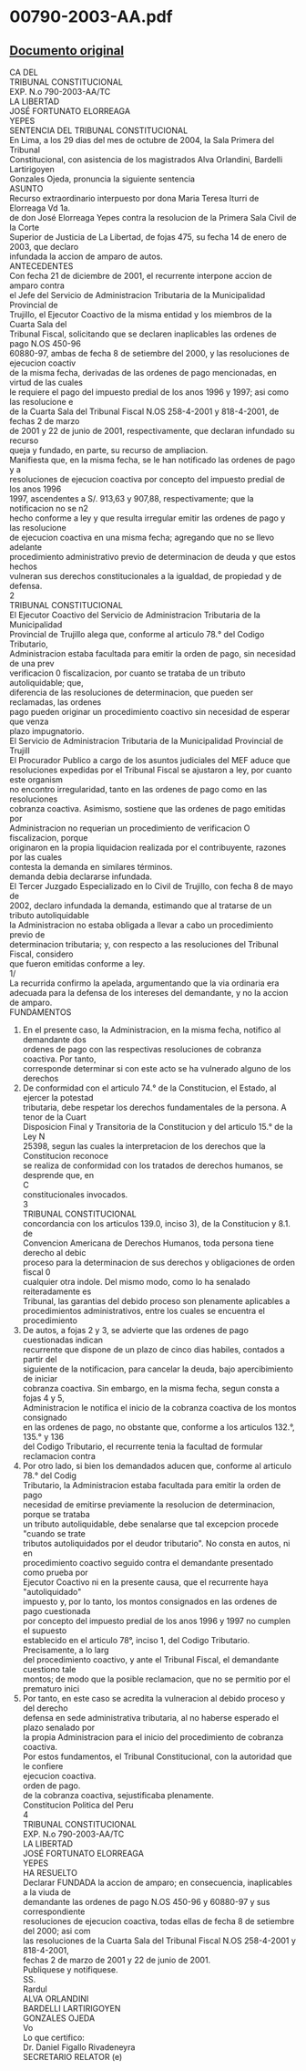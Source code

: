 
00790-2003-AA.pdf
=================
  
[Documento original](https://tc.gob.pe/jurisprudencia/2004/00790-2003-AA.pdf)  
---  
CA DEL  
TRIBUNAL CONSTITUCIONAL  
EXP. N.o 790-2003-AA/TC  
LA LIBERTAD  
JOSÉ FORTUNATO ELORREAGA  
YEPES  
SENTENCIA DEL TRIBUNAL CONSTITUCIONAL  
En Lima, a los 29 dias del mes de octubre de 2004, la Sala Primera del Tribunal  
Constitucional, con asistencia de los magistrados Alva Orlandini, Bardelli Lartirigoyen  
Gonzales Ojeda, pronuncia la siguiente sentencia  
ASUNTO  
Recurso extraordinario interpuesto por dona Maria Teresa Iturri de Elorreaga Vd 1a.  
de don José Elorreaga Yepes contra la resolucion de la Primera Sala Civil de la Corte  
Superior de Justicia de La Libertad, de fojas 475, su fecha 14 de enero de 2003, que declaro  
infundada la accion de amparo de autos.  
ANTECEDENTES  
Con fecha 21 de diciembre de 2001, el recurrente interpone accion de amparo contra  
el Jefe del Servicio de Administracion Tributaria de la Municipalidad Provincial de  
Trujillo, el Ejecutor Coactivo de la misma entidad y los miembros de la Cuarta Sala del  
Tribunal Fiscal, solicitando que se declaren inaplicables las ordenes de pago N.OS 450-96  
60880-97, ambas de fecha 8 de setiembre del 2000, y las resoluciones de ejecucion coactiv  
de la misma fecha, derivadas de las ordenes de pago mencionadas, en virtud de las cuales  
le requiere el pago del impuesto predial de los anos 1996 y 1997; asi como las resolucione e  
de la Cuarta Sala del Tribunal Fiscal N.OS 258-4-2001 y 818-4-2001, de fechas 2 de marzo  
de 2001 y 22 de junio de 2001, respectivamente, que declaran infundado su recurso  
queja y fundado, en parte, su recurso de ampliacion.  
Manifiesta que, en la misma fecha, se le han notificado las ordenes de pago y a  
resoluciones de ejecucion coactiva por concepto del impuesto predial de los anos 1996  
1997, ascendentes a S/. 913,63 y 907,88, respectivamente; que la notificacion no se n2  
hecho conforme a ley y que resulta irregular emitir las ordenes de pago y las resolucione  
de ejecucion coactiva en una misma fecha; agregando que no se llevo adelante  
procedimiento administrativo previo de determinacion de deuda y que estos hechos  
vulneran sus derechos constitucionales a la igualdad, de propiedad y de defensa.  
2  
TRIBUNAL CONSTITUCIONAL  
El Ejecutor Coactivo del Servicio de Administracion Tributaria de la Municipalidad  
Provincial de Trujillo alega que, conforme al articulo 78.° del Codigo Tributario,  
Administracion estaba facultada para emitir la orden de pago, sin necesidad de una prev  
verificacion 0 fiscalizacion, por cuanto se trataba de un tributo autoliquidable; que,  
diferencia de las resoluciones de determinacion, que pueden ser reclamadas, las ordenes  
pago pueden originar un procedimiento coactivo sin necesidad de esperar que venza  
plazo impugnatorio.  
El Servicio de Administracion Tributaria de la Municipalidad Provincial de Trujill  
El Procurador Publico a cargo de los asuntos judiciales del MEF aduce que  
resoluciones expedidas por el Tribunal Fiscal se ajustaron a ley, por cuanto este organism  
no encontro irregularidad, tanto en las ordenes de pago como en las resoluciones  
cobranza coactiva. Asimismo, sostiene que las ordenes de pago emitidas por  
Administracion no requerian un procedimiento de verificacion O fiscalizacion, porque  
originaron en la propia liquidacion realizada por el contribuyente, razones por las cuales  
contesta la demanda en similares términos.  
demanda debia declararse infundada.  
El Tercer Juzgado Especializado en lo Civil de Trujillo, con fecha 8 de mayo de  
2002, declaro infundada la demanda, estimando que al tratarse de un tributo autoliquidable  
la Administracion no estaba obligada a llevar a cabo un procedimiento previo de  
determinacion tributaria; y, con respecto a las resoluciones del Tribunal Fiscal, considero  
que fueron emitidas conforme a ley.  
1/  
La recurrida confirmo la apelada, argumentando que la via ordinaria era  
adecuada para la defensa de los intereses del demandante, y no la accion de amparo.  
FUNDAMENTOS  
1. En el presente caso, la Administracion, en la misma fecha, notifico al demandante dos  
ordenes de pago con las respectivas resoluciones de cobranza coactiva. Por tanto,  
corresponde determinar si con este acto se ha vulnerado alguno de los derechos  
2. De conformidad con el articulo 74.° de la Constitucion, el Estado, al ejercer la potestad  
tributaria, debe respetar los derechos fundamentales de la persona. A tenor de la Cuart  
Disposicion Final y Transitoria de la Constitucion y del articulo 15.° de la Ley N  
25398, segun las cuales la interpretacion de los derechos que la Constitucion reconoce  
se realiza de conformidad con los tratados de derechos humanos, se desprende que, en  
C  
constitucionales invocados.  
3  
TRIBUNAL CONSTITUCIONAL  
concordancia con los articulos 139.0, inciso 3), de la Constitucion y 8.1. de  
Convencion Americana de Derechos Humanos, toda persona tiene derecho al debic  
proceso para la determinacion de sus derechos y obligaciones de orden fiscal 0  
cualquier otra indole. Del mismo modo, como lo ha senalado reiteradamente es  
Tribunal, las garantias del debido proceso son plenamente aplicables a  
procedimientos administrativos, entre los cuales se encuentra el procedimiento  
3. De autos, a fojas 2 y 3, se advierte que las ordenes de pago cuestionadas indican  
recurrente que dispone de un plazo de cinco dias habiles, contados a partir del  
siguiente de la notificacion, para cancelar la deuda, bajo apercibimiento de iniciar  
cobranza coactiva. Sin embargo, en la misma fecha, segun consta a fojas 4 y 5,  
Administracion le notifica el inicio de la cobranza coactiva de los montos consignado  
en las ordenes de pago, no obstante que, conforme a los articulos 132.°, 135.° y 136  
del Codigo Tributario, el recurrente tenia la facultad de formular reclamacion contra  
4. Por otro lado, si bien los demandados aducen que, conforme al articulo 78.° del Codig  
Tributario, la Administracion estaba facultada para emitir la orden de pago  
necesidad de emitirse previamente la resolucion de determinacion, porque se trataba  
un tributo autoliquidable, debe senalarse que tal excepcion procede "cuando se trate  
tributos autoliquidados por el deudor tributario". No consta en autos, ni en  
procedimiento coactivo seguido contra el demandante presentado como prueba por  
Ejecutor Coactivo ni en la presente causa, que el recurrente haya "autoliquidado"  
impuesto y, por lo tanto, los montos consignados en las ordenes de pago cuestionada  
por concepto del impuesto predial de los anos 1996 y 1997 no cumplen el supuesto  
establecido en el articulo 78°, inciso 1, del Codigo Tributario. Precisamente, a lo larg  
del procedimiento coactivo, y ante el Tribunal Fiscal, el demandante cuestiono tale  
montos; de modo que la posible reclamacion, que no se permitio por el prematuro inici  
5. Por tanto, en este caso se acredita la vulneracion al debido proceso y del derecho  
defensa en sede administrativa tributaria, al no haberse esperado el plazo senalado por  
la propia Administracion para el inicio del procedimiento de cobranza coactiva.  
Por estos fundamentos, el Tribunal Constitucional, con la autoridad que le confiere  
ejecucion coactiva.  
orden de pago.  
de la cobranza coactiva, sejustificaba plenamente.  
Constitucion Politica del Peru  
4  
TRIBUNAL CONSTITUCIONAL  
EXP. N.o 790-2003-AA/TC  
LA LIBERTAD  
JOSÉ FORTUNATO ELORREAGA  
YEPES  
HA RESUELTO  
Declarar FUNDADA la accion de amparo; en consecuencia, inaplicables a la viuda de  
demandante las ordenes de pago N.OS 450-96 y 60880-97 y sus correspondiente  
resoluciones de ejecucion coactiva, todas ellas de fecha 8 de setiembre del 2000; asi com  
las resoluciones de la Cuarta Sala del Tribunal Fiscal N.OS 258-4-2001 y 818-4-2001,  
fechas 2 de marzo de 2001 y 22 de junio de 2001.  
Publiquese y notifiquese.  
SS.  
Rardul  
ALVA ORLANDINI  
BARDELLI LARTIRIGOYEN  
GONZALES OJEDA  
Vo  
Lo que certifico:  
Dr. Daniel Figallo Rivadeneyra  
SECRETARIO RELATOR (e)